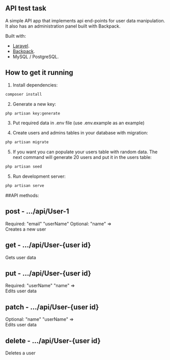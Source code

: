 
## API test task

A simple API app that implements api end-points for user data manipulation.
It also has an administration panel built with Backpack.

Built with:

- [Laravel](https://laravel.com/).
- [Backpack](https://backpackforlaravel.com/).
- MySQL / PostgreSQL.


## How to get it running

1) Install dependencies:

``` bash
composer install
```

2) Generate a new key:

``` bash
php artisan key:generate
```

3) Put required data in .env file (use .env.example as an example)

4) Create users and admins tables in your database with migration:

``` bash
php artisan migrate
```

5) If you want you can populate your users table with random data.
The next command will generate 20 users and put it in the users table:

``` bash
php artisan seed
```

5) Run development server:

``` bash
php artisan serve
```

##API methods: 

post - .../api/User-1
-
Required: "email" "userName" Optional: "name"  =>  
Creates a new user

get - .../api/User-{user id}
-
Gets user data

put - .../api/User-{user id}
-
Required: "userName" "name"  =>  
Edits user data

patch - .../api/User-{user id}
-
Optional: "name" "userName"  =>  
Edits user data

delete - .../api/User-{user id}
-
Deletes a user

